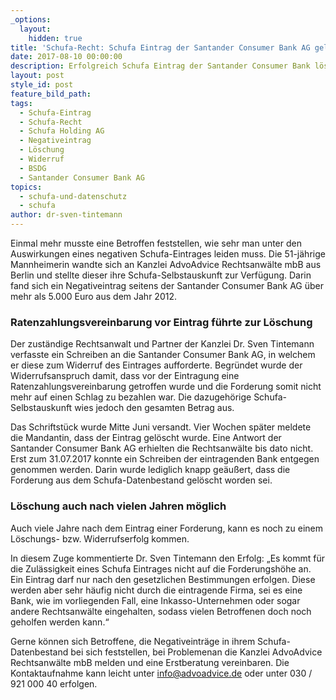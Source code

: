 ```yaml
---
_options:
  layout:
    hidden: true
title: 'Schufa-Recht: Schufa Eintrag der Santander Consumer Bank AG gelöscht'
date: 2017-08-10 00:00:00
description: Erfolgreich Schufa Eintrag der Santander Consumer Bank löschen lassen
layout: post
style_id: post
feature_bild_path:
tags:
  - Schufa-Eintrag
  - Schufa-Recht
  - Schufa Holding AG
  - Negativeintrag
  - Löschung
  - Widerruf
  - BSDG
  - Santander Consumer Bank AG
topics:
  - schufa-und-datenschutz
  - schufa
author: dr-sven-tintemann
---
```



Einmal mehr musste eine Betroffen feststellen, wie sehr man unter den Auswirkungen eines negativen Schufa-Eintrages leiden muss. Die 51-jährige Mannheimerin wandte sich an Kanzlei AdvoAdvice Rechtsanwälte mbB aus Berlin und stellte dieser ihre Schufa-Selbstauskunft zur Verfügung. Darin fand sich ein Negativeintrag seitens der Santander Consumer Bank AG über mehr als 5.000 Euro aus dem Jahr 2012.

### **Ratenzahlungsvereinbarung vor Eintrag führte zur Löschung**

Der zuständige Rechtsanwalt und Partner der Kanzlei Dr. Sven Tintemann verfasste ein Schreiben an die Santander Consumer Bank AG, in welchem er diese zum Widerruf des Eintrages aufforderte. Begründet wurde der Widerrufsanspruch damit, dass vor der Eintragung eine Ratenzahlungsvereinbarung getroffen wurde und die Forderung somit nicht mehr auf einen Schlag zu bezahlen war. Die dazugehörige Schufa-Selbstauskunft wies jedoch den gesamten Betrag aus.

Das Schriftstück wurde Mitte Juni versandt. Vier Wochen später meldete die Mandantin, dass der Eintrag gelöscht wurde. Eine Antwort der Santander Consumer Bank AG erhielten die Rechtsanwälte bis dato nicht. Erst zum 31.07.2017 konnte ein Schreiben der eintragenden Bank entgegen genommen werden. Darin wurde lediglich knapp geäußert, dass die Forderung aus dem Schufa-Datenbestand gelöscht worden sei.

### **Löschung auch nach vielen Jahren möglich**

Auch viele Jahre nach dem Eintrag einer Forderung, kann es noch zu einem Löschungs- bzw. Widerrufserfolg kommen.

In diesem Zuge kommentierte Dr. Sven Tintemann den Erfolg: „Es kommt für die Zulässigkeit eines Schufa Eintrages nicht auf die Forderungshöhe an. Ein Eintrag darf nur nach den gesetzlichen Bestimmungen erfolgen. Diese werden aber sehr häufig nicht durch die eintragende Firma, sei es eine Bank, wie im vorliegenden Fall, eine Inkasso-Unternehmen oder sogar andere Rechtsanwälte eingehalten, sodass vielen Betroffenen doch noch geholfen werden kann.“

Gerne können sich Betroffene, die Negativeinträge in ihrem Schufa-Datenbestand bei sich feststellen, bei Problemenan die Kanzlei AdvoAdvice Rechtsanwälte mbB melden und eine Erstberatung vereinbaren. Die Kontaktaufnahme kann leicht unter [&#105;&#110;&#102;&#111;&#064;&#097;&#100;&#118;&#111;&#097;&#100;&#118;&#105;&#099;&#101;&#046;&#100;&#101;](&#109;&#097;&#105;&#108;&#116;&#111;:&#105;&#110;&#102;&#111;&#064;&#097;&#100;&#118;&#111;&#097;&#100;&#118;&#105;&#099;&#101;&#046;&#100;&#101;) oder unter 030 / 921 000 40 erfolgen.